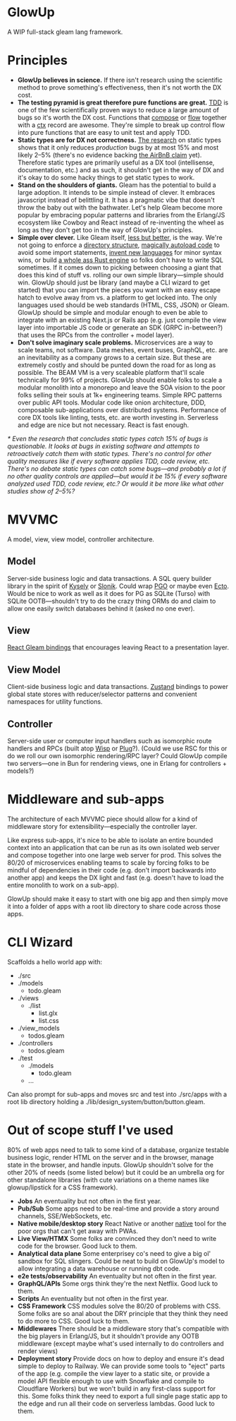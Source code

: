 # GlowUp

A WIP full-stack gleam lang framework.

# Principles

- **GlowUp believes in science.** If there isn't research using the scientific method to prove something's effectiveness, then it's not worth the DX cost. 
- **The testing pyramid is great therefore pure functions are great.** [TDD](https://www.researchgate.net/publication/3249271_Guest_Editors'_Introduction_TDD--The_Art_of_Fearless_Programming) is one of the few scientifically proven ways to reduce a large amount of bugs so it's worth the DX cost. Functions that [compose](https://redux.js.org/api/compose/) or [flow](https://lodash.com/docs/4.17.15#flow) together with a [ctx](https://github.com/gleam-wisp/wisp?tab=readme-ov-file#handlers) record are awesome. They're simple to break up control flow into pure functions that are easy to unit test and apply TDD.
- **Static types are for DX not correctness.** [The research](https://danluu.com/empirical-pl/) on static types shows that it only reduces _production_ bugs by at most 15% and most likely 2–5% (there's no evidence backing [the AirBnB claim](https://www.reddit.com/r/typescript/comments/aofcik/38_of_bugs_at_airbnb_could_have_been_prevented_by/) yet). Therefore static types are primarily useful as a DX tool (intellisense, documentation, etc.) and as such, it shouldn't get in the way of DX and it's okay to do some hacky things to get static types to work.
- **Stand on the shoulders of giants.** Gleam has the potential to build a large adoption. It intends to be simple instead of clever. It embraces javascript instead of belittling it. It has a pragmatic vibe that doesn't throw the baby out with the bathwater. Let's help Gleam become more popular by embracing popular patterns and libraries from the Erlang/JS ecosystem like Cowboy and React instead of re-inventing the wheel as long as they don't get too in the way of GlowUp's principles.
- **Simple over clever.** Like Gleam itself, [less but better](https://designwanted.com/dieter-rams-discover-10-best-designs/), is the way. We're not going to enforce a [directory structure](https://nextjs.org/docs/pages), [magically autoload code](https://guides.rubyonrails.org/autoloading_and_reloading_constants.html#autoloading-when-the-application-boots) to avoid some import statements, [invent new languages](https://sass-lang.com/) for minor syntax wins, or build [a whole ass Rust engine](https://www.prisma.io/docs/orm/more/under-the-hood/engines#prisma-engines) so folks don't have to write SQL sometimes. If it comes down to picking between choosing a giant that does this kind of stuff vs. rolling our own simple library—simple should win. GlowUp should just be library (and maybe a CLI wizard to get started) that you can import the pieces you want with an easy escape hatch to evolve away from vs. a platform to get locked into. The only languages used should be web standards (HTML, CSS, JSON) or Gleam. GlowUp should be simple and modular enough to even be able to integrate with an existing Next.js or Rails app (e.g. just compile the view layer into importable JS code or generate an SDK (GRPC in-between?) that uses the RPCs from the controller + model layer).
- **Don't solve imaginary scale problems.** Microservices are a way to scale teams, not software. Data meshes, event buses, GraphQL, etc. are an inevitability as a company grows to a certain size. But these are extremely costly and should be punted down the road for as long as possible. The BEAM VM is a very scaleable platform that'll scale technically for 99% of projects. GlowUp should enable folks to scale a modular monolith into a monorepo and leave the SOA vision to the poor folks selling their souls at 1k+ engineering teams. Simple RPC patterns over public API tools. Modular code like onion architecture, DDD, composable sub-applications over distributed systems. Performance of core DX tools like linting, tests, etc. are worth investing in. Serverless and edge are nice but not necessary. React is fast enough.

_* Even the research that concludes static types catch 15% of bugs is questionable. It looks at bugs in existing software and attempts to retroactively catch them with static types. There's no control for other quality measures like if every software applies TDD, code review, etc. There's no debate static types can catch some bugs—and probably a lot if no other quality controls are applied—but would it be 15% if every software analyzed used TDD, code review, etc.? Or would it be more like what other studies show of 2–5%?_

# MVVMC

A model, view, view model, controller architecture.

## Model

Server-side business logic and data transactions. A SQL query builder library in the spirit of [Kysely](https://github.com/kysely-org/kysely) or [Slonik](https://github.com/gajus/slonik). Could wrap [PGO](https://github.com/lpil/pgo) or maybe even [Ecto](https://hexdocs.pm/ecto/Ecto.html). Would be nice to work as well as it does for PG as SQLite (Turso) with SQLite OOTB—shouldn't try to do the crazy thing ORMs do and claim to allow one easily switch databases behind it (asked no one ever).

## View

[React Gleam bindings](https://github.com/brettkolodny/react-gleam) that encourages leaving React to a presentation layer.

## View Model

Client-side business logic and data transactions. [Zustand](https://github.com/pmndrs/zustand) bindings to power global state stores with reducer/selector patterns and convenient namespaces for utility functions.

## Controller

Server-side user or computer input handlers such as isomorphic route handlers and RPCs (built atop [Wisp](https://github.com/gleam-wisp/wisp) or [Plug](https://github.com/elixir-plug/plug)?). (Could we use RSC for this or do we roll our own isomorphic rendering/RPC layer? Could GlowUp compile two servers—one in Bun for rendering views, one in Erlang for controllers + models?)

# Middleware and sub-apps

The architecture of each MVVMC piece should allow for a kind of middleware story for extensibility—especially the controller layer.

Like express sub-apps, it's nice to be able to isolate an entire bounded context into an application that can be run as its own isolated web server and compose together into one large web server for prod. This solves the 80/20 of microservices enabling teams to scale by forcing folks to be mindful of dependencies in their code (e.g. don't import backwards into another app) and keeps the DX light and fast (e.g. doesn't have to load the entire monolith to work on a sub-app).

GlowUp should make it easy to start with one big app and then simply move it into a folder of apps with a root lib directory to share code across those apps.

# CLI Wizard

Scaffolds a hello world app with:

- ./src
- ./models
  - todo.gleam
- ./views
  - ./list
    - list.glx
    - list.css
- ./view_models
  - todos.gleam
- ./controllers
  - todos.gleam
- ./test
  - ./models
    - todo.gleam
  - ...
 
Can also prompt for sub-apps and moves src and test into ./src/apps with a root lib directory holding a ./lib/design_system/button/button.gleam.

# Out of scope stuff I've used

80% of web apps need to talk to some kind of a database, organize testable business logic, render HTML on the server and in the browser, manage state in the browser, and handle inputs. GlowUp shouldn't solve for the other 20% of needs (some listed below) but it could be an umbrella org for other standalone libraries (with cute variations on a theme names like glowup/lipstick for a CSS framework).

- **Jobs** An eventuality but not often in the first year.
- **Pub/Sub** Some apps need to be real-time and provide a story around channels, SSE/WebSockets, etc.
- **Native mobile/desktop story** React Native or another [native](https://github.com/elixir-desktop/desktop) tool for the poor orgs that can't get away with PWAs.
- **Live View/HTMX** Some folks are convinced they don't need to write code for the browser. Good luck to them.
- **Analytical data plane** Some enterprisey co's need to give a big ol' sandbox for SQL slingers. Could be neat to build on GlowUp's model to allow integrating a data warehouse or running dbt code.
- **e2e tests/observability** An eventuality but not often in the first year.
- **GraphQL/APIs** Some orgs think they're the next Netflix. Good luck to them.
- **Scripts** An eventuality but not often in the first year.
- **CSS Framework** CSS modules solve the 80/20 of problems with CSS. Some folks are so anal about the DRY principle that they think they need to do more to CSS. Good luck to them.
- **Middlewares** There should be a middleware story that's compatible with the big players in Erlang/JS, but it shouldn't provide any OOTB middleware (except maybe what's used internally to do controllers and render views)
- **Deployment story** Provide docs on how to deploy and ensure it's dead simple to deploy to Railway. We can provide some tools to "eject" parts of the app (e.g. compile the view layer to a static site, or provide a model API flexible enough to use with Snowflake and compile to Cloudflare Workers) but we won't build in any first-class support for this. Some folks think they need to export a full single page static app to the edge and run all their code on serverless lambdas. Good luck to them.
